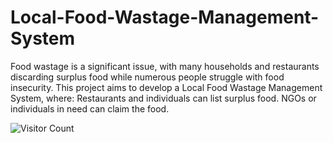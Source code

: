 # Local-Food-Wastage-Management-System
Food wastage is a significant issue, with many households and restaurants discarding surplus food while numerous people struggle with food insecurity. This project aims to develop a Local Food Wastage Management System, where: Restaurants and individuals can list surplus food. NGOs or individuals in need can claim the food. 



![Visitor Count](https://komarev.com/ghpvc/?username=SainiBimal&style=flat-square)
